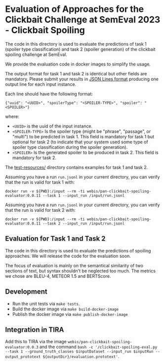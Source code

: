 # Evaluation of Approaches for the Clickbait Challenge at SemEval 2023 - Clickbait Spoiling

The code in this directory is used to evaluate the predictions of task 1 (spoiler type classification) and task 2 (spoiler generation) of the clickbait spoiling challenge at SemEval.

We provide the evaluation code in docker images to simplify the usage.

The output format for task 1 and task 2 is identical but other fields are mandatory.
Please submit your results in [JSON Lines format](https://jsonlines.org/) producing one output line for each input instance.

Each line should have the following format:

```
{"uuid": "<UUID>", "spoilerType": "<SPOILER-TYPE>", "spoiler": "<SPOILER>"}
```

where:

- `<UUID>` is the uuid of the input instance.
- `<SPOILER-TYPE>` Is the spoiler type (might be "phrase", "passage", or "multi") to be predicted in task 1. This field is mandatory for task 1 but optional for task 2 (to indicate that your system used some type of spoiler type classification during the spoiler generation).
- `<SPOILER>` Is the generated spoiler to be produced in task 2. This field is mandatory for task 2.

The [test-resources/](test-resources/) directory contains examples for task 1 and task 2.

Assuming you have a run `run.jsonl` in your current directory, you can verify that the run is valid for task 1 with:

```
docker run -v ${PWD}:/input --rm -ti webis/pan-clickbait-spoiling-evaluator:0.0.11 --task 1 --input_run /input/run.jsonl
```

Assuming you have a run `run.jsonl` in your current directory, you can verify that the run is valid for task 2 with:

```
docker run -v ${PWD}:/input --rm -ti webis/pan-clickbait-spoiling-evaluator:0.0.11 --task 2 --input_run /input/run.jsonl
```

## Evaluation for Task 1 and Task 2

The code in this directory is used to evaluate the predictions of spoiling approaches.
We will release the code for the evaluation soon.

The focus of evaluation is mainly on the semantical similarity of two sections of text, but syntax shouldn't be neglected too much.
The metrics we chose are BLEU-4, METEOR 1.5 and BERTScore.

## Development

- Run the unit tests via `make tests`.
- Build the docker image via `make build-docker-image`
- Publish the docker image via `make publish-docker-image`

## Integration in TIRA

Add this to TIRA via the image `webis/pan-clickbait-spoiling-evaluator:0.0.3` and the command `bash -c '/clickbait-spoiling-eval.py --task 1 --ground_truth_classes $inputDataset --input_run $inputRun --output_prototext ${outputDir}/evaluation.prototext'`.

